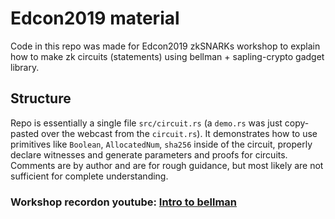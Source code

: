 # Edcon2019 material

Code in this repo was made for Edcon2019 zkSNARKs workshop to explain how to make zk circuits (statements) using bellman + sapling-crypto gadget library.

## Structure

Repo is essentially a single file `src/circuit.rs` (a `demo.rs` was just copy-pasted over the webcast from the `circuit.rs`). It demonstrates how to use primitives like `Boolean`, `AllocatedNum`, `sha256` inside of the circuit, properly declare witnesses and generate parameters and proofs for circuits. Comments are by author and are for rough guidance, but most likely are not sufficient for complete understanding.

### Workshop recordon youtube: [Intro to bellman](https://www.youtube.com/watch?v=tUY0YGTpehg&t=74s)
